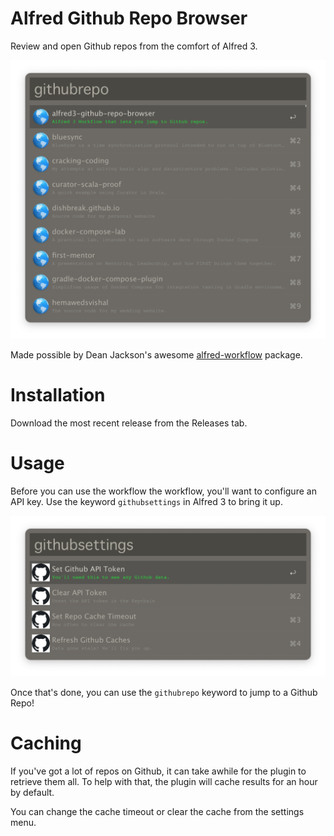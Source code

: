 # Alfred Github Repo Browser

Review and open Github repos from the comfort of Alfred 3.

![Sample Repos](/img/launcher.png)

Made possible by Dean Jackson's awesome [alfred-workflow](https://github.com/deanishe/alfred-workflow/) package.

# Installation

Download the most recent release from the Releases tab. 

# Usage

Before you can use the workflow the workflow, you'll want to configure an API key. Use the keyword `githubsettings` in Alfred 3 to bring it up.

![Github Settings](/img/settings.png)

Once that's done, you can use the `githubrepo` keyword to jump to a Github Repo!

# Caching

If you've got a lot of repos on Github, it can take awhile for the plugin to retrieve them all. To help with that, the plugin will cache results for an hour by default.

You can change the cache timeout or clear the cache from the settings menu.
